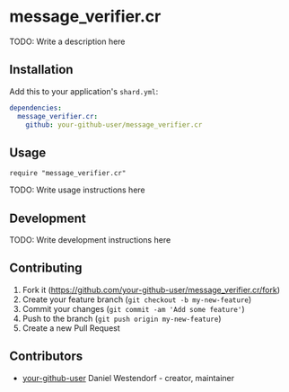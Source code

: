 # message_verifier.cr

TODO: Write a description here

## Installation

Add this to your application's `shard.yml`:

```yaml
dependencies:
  message_verifier.cr:
    github: your-github-user/message_verifier.cr
```

## Usage

```crystal
require "message_verifier.cr"
```

TODO: Write usage instructions here

## Development

TODO: Write development instructions here

## Contributing

1. Fork it (<https://github.com/your-github-user/message_verifier.cr/fork>)
2. Create your feature branch (`git checkout -b my-new-feature`)
3. Commit your changes (`git commit -am 'Add some feature'`)
4. Push to the branch (`git push origin my-new-feature`)
5. Create a new Pull Request

## Contributors

- [your-github-user](https://github.com/your-github-user) Daniel Westendorf - creator, maintainer
